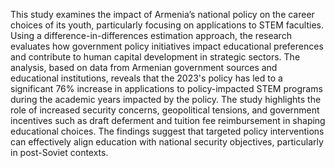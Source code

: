 This study examines the impact of Armenia’s national policy on the career choices of its youth, particularly focusing on applications to STEM faculties. Using a difference-in-differences estimation approach, the research evaluates how government policy initiatives impact educational preferences and contribute to human capital development in strategic sectors. The analysis, based on data from Armenian government sources and educational institutions, reveals that the 2023's policy has led to a significant 76% increase in applications to policy-impacted STEM programs during the academic years impacted by the policy. The study highlights the role of increased security concerns, geopolitical tensions, and government incentives such as draft deferment and tuition fee reimbursement in shaping educational choices. The findings suggest that targeted policy interventions can effectively align education with national security objectives, particularly in post-Soviet contexts.
